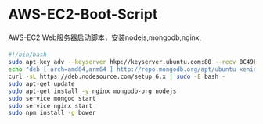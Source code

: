 # AWS-EC2-Boot-Script

####
  AWS-EC2 Web服务器启动脚本，安装nodejs,mongodb,nginx,

####
 
```sh
#!/bin/bash 
sudo apt-key adv --keyserver hkp://keyserver.ubuntu.com:80 --recv 0C49F3730359A14518585931BC711F9BA15703C6
echo "deb [ arch=amd64,arm64 ] http://repo.mongodb.org/apt/ubuntu xenial/mongodb-org/3.4 multiverse" | sudo tee /etc/apt/sources.list.d/mongodb-org-3.4.list
curl -sL https://deb.nodesource.com/setup_6.x | sudo -E bash -
sudo apt-get update
sudo apt-get install -y nginx mongodb-org nodejs
sudo service mongod start
sudo service nginx start
sudo npm install -g bower
```
